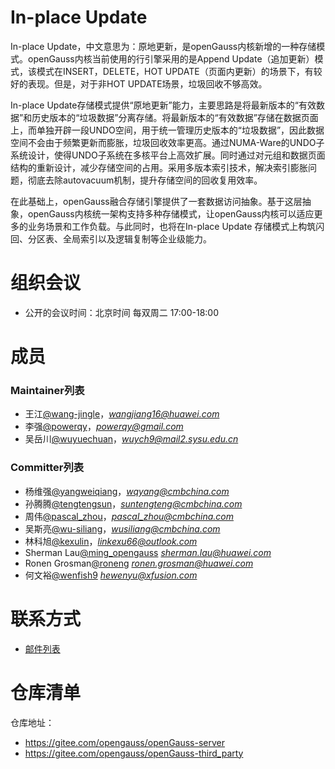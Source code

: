 # In-place Update
In-place Update，中文意思为：原地更新，是openGauss内核新增的一种存储模式。openGauss内核当前使用的行引擎采用的是Append Update（追加更新）模式，该模式在INSERT，DELETE，HOT UPDATE（页面内更新）的场景下，有较好的表现。但是，对于非HOT UPDATE场景，垃圾回收不够高效。 

In-place Update存储模式提供“原地更新”能力，主要思路是将最新版本的“有效数据”和历史版本的“垃圾数据”分离存储。将最新版本的“有效数据”存储在数据页面上，而单独开辟一段UNDO空间，用于统一管理历史版本的“垃圾数据”，因此数据空间不会由于频繁更新而膨胀，垃圾回收效率更高。通过NUMA-Ware的UNDO子系统设计，使得UNDO子系统在多核平台上高效扩展。同时通过对元组和数据页面结构的重新设计，减少存储空间的占用。采用多版本索引技术，解决索引膨胀问题，彻底去除autovacuum机制，提升存储空间的回收复用效率。

在此基础上，openGauss融合存储引擎提供了一套数据访问抽象。基于这层抽象，openGauss内核统一架构支持多种存储模式，让openGauss内核可以适应更多的业务场景和工作负载。与此同时，也将在In-place Update 存储模式上构筑闪回、分区表、全局索引以及逻辑复制等企业级能力。


# 组织会议

- 公开的会议时间：北京时间 每双周二 17:00-18:00

# 成员

### Maintainer列表
- 王江[@wang-jingle](https://gitee.com/wang-jingle)，*wangjiang16@huawei.com*
- 李强[@powerqy](https://gitee.com/powerqy)，*powerqy@gmail.com*
- 吴岳川[@wuyuechuan](https://gitee.com/wuyuechuan)，*wuych9@mail2.sysu.edu.cn*

### Committer列表
- 杨维强[@yangweiqiang](https://gitee.com/yangweiqiang)，*wqyang@cmbchina.com*
- 孙腾腾[@tengtengsun](https://gitee.com/tengtengsun)，*suntengteng@cmbchina.com*
- 周伟[@pascal_zhou](https://gitee.com/pascal_zhou)，*pascal_zhou@cmbchina.com*
- 吴斯亮[@wu-siliang](https://gitee.com/wu-siliang)，*wusiliang@cmbchina.com*
- 林科旭[@kexulin](https://gitee.com/kexulin)，*linkexu66@outlook.com*
- Sherman Lau[@ming_opengauss](https://gitee.com/ming_opengauss) *sherman.lau@huawei.com*
- Ronen Grosman[@roneng](https://gitee.com/roneng) *ronen.grosman@huawei.com*
- 何文裕[@wenfish9](https://gitee.com/wenfish9) *hewenyu@xfusion.com*


# 联系方式

- [邮件列表](https://mailweb.opengauss.org/postorius/lists/inplaceupdate.opengauss.org/)


# 仓库清单

仓库地址：
- https://gitee.com/opengauss/openGauss-server
- https://gitee.com/opengauss/openGauss-third_party

